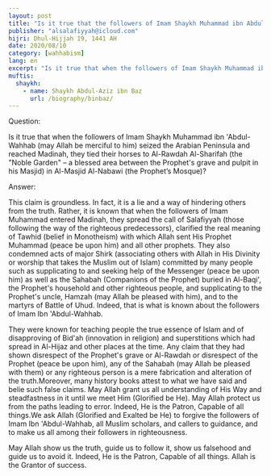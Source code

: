 ```yaml
---
layout: post
title: "Is it true that the followers of Imam Shaykh Muhammad ibn Abdul-Wahhab seized the Arabian Peninsula and reached Madinah"
publisher: "alsalafiyyah@icloud.com"
hijri: Dhul-Hijjah 19, 1441 AH
date: 2020/08/10
category: [wahhabism]
lang: en
excerpt: "Is it true that when the followers of Imam Shaykh Muhammad ibn 'Abdul-Wahhab (may Allah be merciful to him) seized the Arabian Peninsula and reached Madinah"
muftis:
  shaykh: 
    - name: Shaykh Abdul-Aziz ibn Baz
      url: /biography/binbaz/
---
```


Question:

Is it true that when the followers of Imam Shaykh Muhammad ibn 'Abdul-Wahhab (may Allah be merciful to him) seized the Arabian Peninsula and reached Madinah, they tied their horses to Al-Rawdah Al-Sharifah (the "Noble Garden" – a blessed area between the Prophet's grave and pulpit in his Masjid) in Al-Masjid Al-Nabawi (the Prophet’s Mosque)?

Answer:

This claim is groundless. In fact, it is a lie and a way of hindering others from the truth. Rather, it is known that when the followers of Imam Muhammad entered Madinah, they spread the call of Salafiyyah (those following the way of the righteous predecessors), clarified the real meaning of Tawhid (belief in Monotheism) with which Allah sent His Prophet Muhammad (peace be upon him) and all other prophets. They also condemned acts of major Shirk (associating others with Allah in His Divinity or worship that takes the Muslim out of Islam) committed by many people such as supplicating to and seeking help of the Messenger (peace be upon him) as well as the Sahabah (Companions of the Prophet) buried in Al-Baqi', the Prophet's household and other righteous people, and supplicating to the Prophet's uncle, Hamzah (may Allah be pleased with him), and to the martyrs of Battle of Uhud. Indeed, that is what is known about the followers of Imam Ibn 'Abdul-Wahhab. 

They were known for teaching people the true essence of Islam and of disapproving of Bid'ah (innovation in religion) and superstitions which had spread in Al-Hijaz and other places at the time. Any claim that they had shown disrespect of the Prophet's grave or Al-Rawdah or disrespect of the Prophet (peace be upon him), any of the Sahabah (may Allah be pleased with them) or any righteous person is a mere fabrication and alteration of the truth.Moreover, many history books attest to what we have said and belie such false claims. May Allah grant us all understanding of His Way and steadfastness in it until we meet Him (Glorified be He). May Allah protect us from the paths leading to error. Indeed, He is the Patron, Capable of all things.We ask Allah (Glorified and Exalted be He) to forgive the followers of Imam Ibn 'Abdul-Wahhab, all Muslim scholars, and callers to guidance, and to make us all among their followers in righteousness. 

May Allah show us the truth, guide us to follow it, show us falsehood and guide us to avoid it. Indeed, He is the Patron, Capable of all things. Allah is the Grantor of success.
